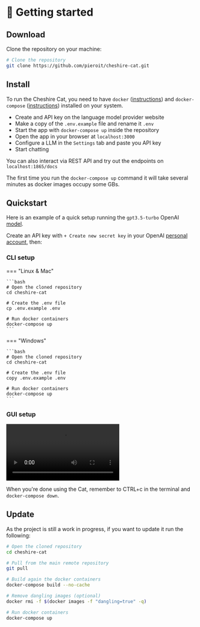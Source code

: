 # :rocket: Getting started

## Download
Clone the repository on your machine:

```bash
# Clone the repository
git clone https://github.com/pieroit/cheshire-cat.git
```

## Install
To run the Cheshire Cat, you need to have `docker` ([instructions](https://docs.docker.com/engine/install/)) and `docker-compose` ([instructions](https://docs.docker.com/compose/install/)) installed on your system.

- Create and API key on the language model provider website  
- Make a copy of the `.env.example` file and rename it `.env`
- Start the app with `docker-compose up` inside the repository
- Open the app in your browser at `localhost:3000`
- Configure a LLM in the `Settings` tab and paste you API key
- Start chatting

You can also interact via REST API and try out the endpoints on `localhost:1865/docs`

The first time you run the `docker-compose up` command it will take several minutes as docker images occupy some GBs.

## Quickstart
Here is an example of a quick setup running the `gpt3.5-turbo` OpenAI [model](https://platform.openai.com/docs/models/gpt-3-5).  

Create an API key with `+ Create new secret key` in your OpenAI [personal account](https://platform.openai.com/account/api-keys), then:

### CLI setup
=== "Linux & Mac"

    ```bash
    # Open the cloned repository
    cd cheshire-cat
    
    # Create the .env file
    cp .env.example .env
    
    # Run docker containers
    docker-compose up
    ```
=== "Windows"
    
    ```bash
    # Open the cloned repository
    cd cheshire-cat
    
    # Create the .env file
    copy .env.example .env
    
    # Run docker containers
    docker-compose up
    ```

### GUI setup   

![type:video](../assets/vid/setup.mp4)

    
When you're done using the Cat, remember to CTRL+c in the terminal and `docker-compose down`.

## Update
As the project is still a work in progress, if you want to update it run the following:
```bash
# Open the cloned repository
cd cheshire-cat

# Pull from the main remote repository
git pull

# Build again the docker containers
docker-compose build --no-cache

# Remove dangling images (optional)
docker rmi -f $(docker images -f "dangling=true" -q)

# Run docker containers
docker-compose up
```
